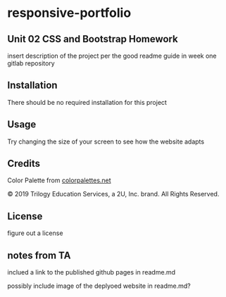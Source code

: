 # responsive-portfolio

## Unit 02 CSS and Bootstrap Homework

insert description of the project per the good readme guide in week one gitlab repository

## Installation

There should be no required installation for this project

## Usage

Try changing the size of your screen to see how the website adapts

## Credits

Color Palette from [colorpalettes.net](https://colorpalettes.net/color-palette-1398/)

© 2019 Trilogy Education Services, a 2U, Inc. brand. All Rights Reserved.

## License

figure out a license

## notes from TA

inclued a link to the published github pages in readme.md

possibly include image of the deplyoed website in readme.md?